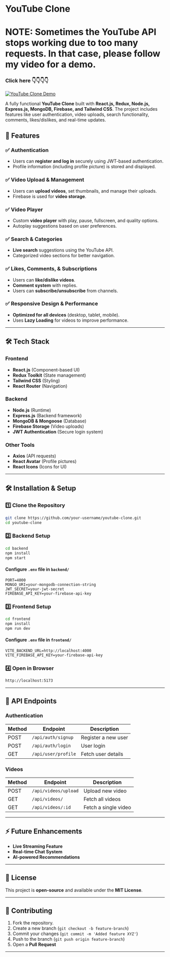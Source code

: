 # YouTube Clone
# NOTE: Sometimes the YouTube API stops working due to too many requests. In that case, please follow my video for a demo.

### Click here 👇👇👇👇
[![YouTube Clone Demo](https://img.youtube.com/vi/r1VlFXvhGmA/0.jpg)](https://youtu.be/r1VlFXvhGmA?si=C8eEyUHUpJT98fba)

A fully functional **YouTube Clone** built with **React.js, Redux, Node.js, Express.js, MongoDB, Firebase, and Tailwind CSS**. The project includes features like user authentication, video uploads, search functionality, comments, likes/dislikes, and real-time updates.

## 🚀 Features

### ✅ Authentication
- Users can **register and log in** securely using JWT-based authentication.
- Profile information (including profile picture) is stored and displayed.

### ✅ Video Upload & Management
- Users can **upload videos**, set thumbnails, and manage their uploads.
- Firebase is used for **video storage**.

### ✅ Video Player
- Custom **video player** with play, pause, fullscreen, and quality options.
- Autoplay suggestions based on user preferences.

### ✅ Search & Categories
- **Live search** suggestions using the YouTube API.
- Categorized video sections for better navigation.

### ✅ Likes, Comments, & Subscriptions
- Users can **like/dislike videos**.
- **Comment system** with replies.
- Users can **subscribe/unsubscribe** from channels.

### ✅ Responsive Design & Performance
- **Optimized for all devices** (desktop, tablet, mobile).
- Uses **Lazy Loading** for videos to improve performance.

---

## 🛠️ Tech Stack

### Frontend
- **React.js** (Component-based UI)
- **Redux Toolkit** (State management)
- **Tailwind CSS** (Styling)
- **React Router** (Navigation)

### Backend
- **Node.js** (Runtime)
- **Express.js** (Backend framework)
- **MongoDB & Mongoose** (Database)
- **Firebase Storage** (Video uploads)
- **JWT Authentication** (Secure login system)

### Other Tools
- **Axios** (API requests)
- **React Avatar** (Profile pictures)
- **React Icons** (Icons for UI)

---

## 🛠️ Installation & Setup

### **1️⃣ Clone the Repository**
```sh
git clone https://github.com/your-username/youtube-clone.git
cd youtube-clone
```

### **2️⃣ Backend Setup**
```sh
cd backend
npm install
npm start
```

#### Configure `.env` file in `backend/`
```env
PORT=4000
MONGO_URI=your-mongodb-connection-string
JWT_SECRET=your-jwt-secret
FIREBASE_API_KEY=your-firebase-api-key
```

### **3️⃣ Frontend Setup**
```sh
cd frontend
npm install
npm run dev
```

#### Configure `.env` file in `frontend/`
```env
VITE_BACKEND_URL=http://localhost:4000
VITE_FIREBASE_API_KEY=your-firebase-api-key
```

### **4️⃣ Open in Browser**
```sh
http://localhost:5173
```

---

## 📌 API Endpoints

### **Authentication**
| Method | Endpoint          | Description       |
|--------|------------------|-------------------|
| POST   | `/api/auth/signup` | Register a new user |
| POST   | `/api/auth/login`  | User login |
| GET    | `/api/user/profile` | Fetch user details |

### **Videos**
| Method | Endpoint          | Description       |
|--------|------------------|-------------------|
| POST   | `/api/videos/upload` | Upload new video |
| GET    | `/api/videos/` | Fetch all videos |
| GET    | `/api/videos/:id` | Fetch a single video |

---

## ⚡ Future Enhancements
- **Live Streaming Feature**
- **Real-time Chat System**
- **AI-powered Recommendations**

---

## 📜 License
This project is **open-source** and available under the **MIT License**.

---

## 🤝 Contributing
1. Fork the repository.
2. Create a new branch (`git checkout -b feature-branch`)
3. Commit your changes (`git commit -m 'Added feature XYZ'`)
4. Push to the branch (`git push origin feature-branch`)
5. Open a **Pull Request**

---



